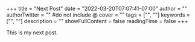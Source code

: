 +++
title = "Next Post"
date = "2022-03-20T07:07:41-07:00"
author = ""
authorTwitter = "" #do not include @
cover = ""
tags = ["", ""]
keywords = ["", ""]
description = ""
showFullContent = false
readingTime = false
+++

This is my next post.
